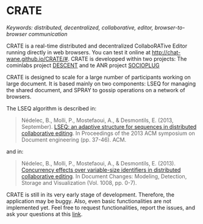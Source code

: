 # CRATE

<i>Keywords: distributed, decentralized, collaborative, editor,
browser-to-browser communication </i>

CRATE is a real-time distributed and decentralized CollaboRATive Editor running
directly in web browsers. You can test it online at http://chat-wane.github.io/CRATE/#. CRATE is developped within two projects: The cominlabs project [DESCENT](http://www.descent.cominlabs.ueb.eu/) and te ANR project [SOCIOPLUG](http://socioplug.univ-nantes.fr/)

CRATE is designed to scale for a large number of participants working on large document.
It is based mainly on two components: LSEQ for managing the shared document, and SPRAY to gossip operations on a network of browsers.

The LSEQ algorithm is described in:
> Nédelec, B., Molli, P., Mostefaoui, A., & Desmontils, E. (2013, September). [LSEQ: an adaptive structure for 
> sequences in distributed collaborative editing](http://hal.univ-nantes.fr/docs/00/92/16/33/PDF/fp025-nedelec.pdf). 
> In Proceedings of the 2013 ACM symposium on Document engineering (pp. 37-46). ACM.

and in:
> Nédelec, B., Molli, P., Mostefaoui, A., & Desmontils, E. (2013). [Concurrency effects over variable-size 
> identifiers in distributed collaborative editing](https://hal.archives-ouvertes.fr/hal-00921655/document). In 
> Document Changes: Modeling, Detection, Storage and Visualization (Vol. 1008, pp. 0-7).



CRATE is still in its very early stage of development. Therefore, the
application may be buggy. Also, even basic functionalities are not implemented
yet. Feel free to request functionalities, report the issues, and ask your
questions at this [link](https://github.com/Chat-Wane/CRATE/issues).

